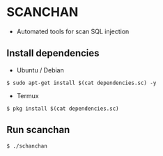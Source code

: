 # SCANCHAN

* Automated tools for scan SQL injection

## Install dependencies

* Ubuntu / Debian

``$ sudo apt-get install $(cat dependencies.sc) -y``

* Termux

``$ pkg install $(cat dependencies.sc)``


## Run scanchan

``$ ./schanchan``
